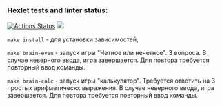 ### Hexlet tests and linter status:
[![Actions Status](https://github.com/Landesadel/php-project-45/workflows/hexlet-check/badge.svg)](https://github.com/Landesadel/php-project-45/actions)
<a href="https://codeclimate.com/github/Landesadel/php-project-45/maintainability"><img src="https://api.codeclimate.com/v1/badges/03118bb68daacd3004f2/maintainability" /></a>

`make install` - для установки зависимостей,

`make brain-even` -  запуск игры "Четное или нечетное". 3 вопроса.
 В случае неверного ввода, игра завершается. Для повтора требуется повторный ввод команды.

`make brain-calc` - запуск игры "калькулятор".
 Требуется ответить на 3 простых арифметическх выражения.  В случае неверного ввода, игра завершается. Для повтора требуется повторный ввод команды.

